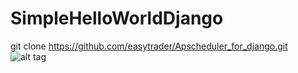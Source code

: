 # SimpleHelloWorldDjango<br/>
git clone https://github.com/easytrader/Apscheduler_for_django.git
![alt tag](https://github.com/easytrader/Apscheduler_for_django/blob/master/APscheduler.png)
